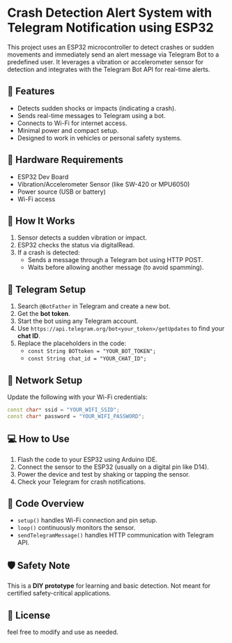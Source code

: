 # Crash Detection Alert System with Telegram Notification using ESP32

This project uses an ESP32 microcontroller to detect crashes or sudden movements and immediately send an alert message via Telegram Bot to a predefined user. It leverages a vibration or accelerometer sensor for detection and integrates with the Telegram Bot API for real-time alerts.

## 🚀 Features

- Detects sudden shocks or impacts (indicating a crash).
- Sends real-time messages to Telegram using a bot.
- Connects to Wi-Fi for internet access.
- Minimal power and compact setup.
- Designed to work in vehicles or personal safety systems.

## 🔧 Hardware Requirements

- ESP32 Dev Board
- Vibration/Accelerometer Sensor (like SW-420 or MPU6050)
- Power source (USB or battery)
- Wi-Fi access

## 🧠 How It Works

1. Sensor detects a sudden vibration or impact.
2. ESP32 checks the status via digitalRead.
3. If a crash is detected:
   - Sends a message through a Telegram bot using HTTP POST.
   - Waits before allowing another message (to avoid spamming).

## 📲 Telegram Setup

1. Search `@BotFather` in Telegram and create a new bot.
2. Get the **bot token**.
3. Start the bot using any Telegram account.
4. Use `https://api.telegram.org/bot<your_token>/getUpdates` to find your **chat ID**.
5. Replace the placeholders in the code:
   - `const String BOTtoken = "YOUR_BOT_TOKEN";`
   - `const String chat_id = "YOUR_CHAT_ID";`

## 📡 Network Setup

Update the following with your Wi-Fi credentials:

```cpp
const char* ssid = "YOUR_WIFI_SSID";
const char* password = "YOUR_WIFI_PASSWORD";
```

## 💻 How to Use

1. Flash the code to your ESP32 using Arduino IDE.
2. Connect the sensor to the ESP32 (usually on a digital pin like D14).
3. Power the device and test by shaking or tapping the sensor.
4. Check your Telegram for crash notifications.

## 📂 Code Overview

- `setup()` handles Wi-Fi connection and pin setup.
- `loop()` continuously monitors the sensor.
- `sendTelegramMessage()` handles HTTP communication with Telegram API.

## 🛡️ Safety Note

This is a **DIY prototype** for learning and basic detection. Not meant for certified safety-critical applications.

## 📃 License

 feel free to modify and use as needed.
